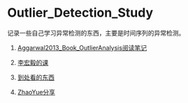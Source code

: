# Outlier_Detection_Study

记录一些自己学习异常检测的东西，主要是时间序列的异常检测。

1. [Aggarwal2013_Book_OutlierAnalysis阅读笔记](./notes/异常值检测-Part1_Outlier_Analysis.md)

2. [李宏毅的课](./notes/异常值检测-Part2_HongyiLi_Courses.md)
3. [到处看的东西](./notes/异常值检测-Part3_自己看的东西.md)
4. [ZhaoYue分享](./notes/异常值检测-Part4_ZhaoYue_CMU.md)